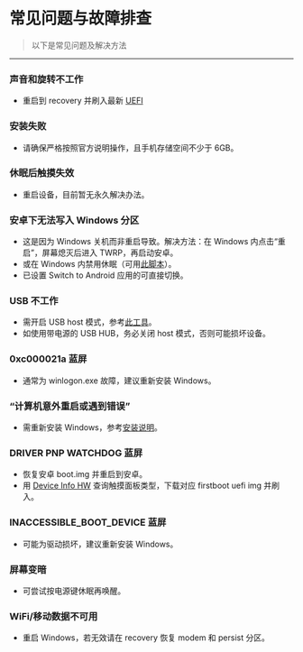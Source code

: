 # 常见问题与故障排查

> 以下是常见问题及解决方法

---

### 声音和旋转不工作
- 重启到 recovery 并刷入最新 [UEFI](https://github.com/n00b69/woa-beryllium/releases/tag/UEFI)

### 安装失败
- 请确保严格按照官方说明操作，且手机存储空间不少于 6GB。

### 休眠后触摸失效
- 重启设备，目前暂无永久解决办法。

### 安卓下无法写入 Windows 分区
- 这是因为 Windows 关机而非重启导致。解决方法：在 Windows 内点击“重启”，屏幕熄灭后进入 TWRP，再启动安卓。
- 或在 Windows 内禁用休眠（可用[此脚本](https://github.com/n00b69/woa-beryllium/releases/tag/1.0)）。
- 已设置 Switch to Android 应用的可直接切换。

### USB 不工作
- 需开启 USB host 模式，参考[此工具](https://github.com/erdilS/Port-Windows-11-Xiaomi-Pad-5/releases/download/USBHost/USB.Host.Mode.Control.V4.0.vbs)。
- 如使用带电源的 USB HUB，务必关闭 host 模式，否则可能损坏设备。

### 0xc000021a 蓝屏
- 通常为 winlogon.exe 故障，建议重新安装 Windows。

### “计算机意外重启或遇到错误”
- 需重新安装 Windows，参考[安装说明](Installation-zh.md)。

### DRIVER PNP WATCHDOG 蓝屏
- 恢复安卓 boot.img 并重启到安卓。
- 用 [Device Info HW](https://play.google.com/store/apps/details?id=ru.andr7e.deviceinfohw&pcampaignid=web_share) 查询触摸面板类型，下载对应 firstboot uefi img 并刷入。

### INACCESSIBLE_BOOT_DEVICE 蓝屏
- 可能为驱动损坏，建议重新安装 Windows。

### 屏幕变暗
- 可尝试按电源键休眠再唤醒。

### WiFi/移动数据不可用
- 重启 Windows，若无效请在 recovery 恢复 modem 和 persist 分区。